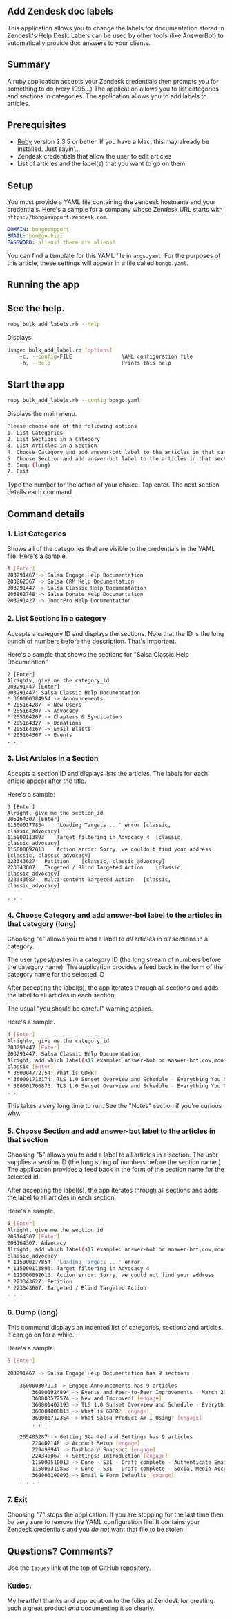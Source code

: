 ## Add Zendesk doc labels

This application allows you to change the labels for documentation stored in Zendesk's Help Desk.  Labels can be used by other tools (like AnswerBot) to automatically provide doc answers to your clients.

## Summary

A ruby application accepts your Zendesk credentials then prompts you for something to do (very 1995...)  The application allows you to list categories and sections in categories.  The application allows you to add labels to articles.

## Prerequisites

* [Ruby](https://www.ruby-lang.org/en/downloads/) version 2.3.5 or better.  If you have a Mac, this may already be installed.  Just sayin'...
* Zendesk credentials that allow the user to edit articles
* List of articles and the label(s) that you want to go on them

## Setup

You must provide a YAML file containing the zendesk hostname and your credentials. Here's a sample for a company whose Zendesk URL starts with `https://bongosupport.zendesk.com`. 

```yaml
DOMAIN: bongosupport
EMAIL: bon@go.bizi
PASSWORD: aliens! there are aliens!
```
You can find a template for this YAML file in `args.yaml`.  For the purposes of this article, these settings will appear in a file called `bongo.yaml`.

## Running the app

## See the help.
```bash
ruby bulk_add_labels.rb --help
```
Displays
```bash
Usage: bulk_add_label.rb [options]
    -c, --config=FILE                YAML configuration file
    -h, --help                       Prints this help
```
## Start the app
```bash
ruby bulk_add_labels.rb --config bongo.yaml
```
Displays the main menu.
```bash
Please choose one of the following options
1. List Categories
2. List Sections in a Category
3. List Articles in a Section
4. Choose Category and add answer-bot label to the articles in that category (long)
5. Choose Section and add answer-bot label to the articles in that section
6. Dump (long)
7. Exit

```
Type the number for the action of your choice.  Tap enter.  The next section details each command.

## Command details

### 1. List Categories

Shows all of the categories that are visible to the credentials in the YAML file.  Here's a sample.
```bash
1 [Enter]
203291467 -> Salsa Engage Help Documentation
203862367 -> Salsa CRM Help Documentation
203291447 -> Salsa Classic Help Documentation
203862748 -> Salsa Donate Help Documentation
203291427 -> DonorPro Help Documentation
```

### 2. List Sections in a category

Accepts a category ID and displays the sections.  Note that the ID is the long bunch of numbers before the description.  That's important.

Here's a sample that shows the sections for "Salsa Classic Help Documention"
```
2 [Enter]
Alrighty, give me the category_id
203291447 [Enter]
203291447: Salsa Classic Help Documentation
* 360000384954 -> Announcements
* 205164287 -> New Users
* 205164307 -> Advocacy
* 205164207 -> Chapters & Syndication
* 205164327 -> Donations
* 205164167 -> Email Blasts
* 205164367 -> Events
. . .
```
### 3. List Articles in a Section

Accepts a section ID and displays lists the articles.  The labels for each article appear after the title.

Here's a sample:
```
3 [Enter]
Alright, give me the section_id
205164307 [Enter]
115000177854	'Loading Targets ...' error	[classic, classic_advocacy]
115000113893	Target filtering in Advocacy 4	[classic, classic_advocacy]
115000092013	Action error: Sorry, we couldn't find your address	[classic, classic_advocacy]
223343627	Petition	[classic, classic_advocacy]
223343607	Targeted / Blind Targeted Action	[classic, classic_advocacy]
223343587	Multi-content Targeted Action	[classic, classic_advocacy]

. . .
```

### 4. Choose Category and add answer-bot label to the articles in that category (long)

Choosing "4" allows you to add a label to _all_ articles in _all_ sections in a category.  

The user types/pastes in a category ID (the long stream of numbers before the category name).  The application provides a feed back in the form of the category name for the selected ID

After accepting the label(s), the app iterates through all sections and adds the label to all articles in each section.

The usual "you should be careful" warning applies.

Here's a sample.
```bash
4 [Enter]
Alrighty, give me the category_id
203291447 [Enter]
203291447: Salsa Classic Help Documentation
Alright, add which label(s)? example: answer-bot or answer-bot,cow,moose
classic [Enter]
* 360004772754: What is GDPR?
* 360001713174: TLS 1.0 Sunset Overview and Schedule - Everything You Need to Know
* 360001706873: TLS 1.0 Sunset Overview and Schedule - Everything You Need to Know
. . .
```
This takes a _very_ long time to run.  See the "Notes" section if you're curious why.

### 5. Choose Section and add answer-bot label to the articles in that section

Choosing "5" allows you to add a label to all articles in a section.  The user supplies a section ID (the long string of numbers before the section name.)  The application provides a feed back in the form of the section name for the selected id.

After accepting the label(s), the app iterates through all sections and adds the label to all articles in each section.

Here's a sample.
```bash
5 [Enter]
Alright, give me the section_id
205164307 [Enter]
205164307: Advocacy
Alright, add which label(s)? example: answer-bot or answer-bot,cow,moose
classic_advocacy
* 115000177854: 'Loading Targets ...' error
* 115000113893: Target filtering in Advocacy 4
* 115000092013: Action error: Sorry, we could not find your address
* 223343627: Petition
* 223343607: Targeted / Blind Targeted Action
. . .
```

### 6. Dump (long)

This command displays an indented list of categories, sections and articles.  It can go on for a while...

Here's a sample.
```bash
6 [Enter]

203291467 -> Salsa Engage Help Documentation has 9 sections

    360000307913 -> Engage Announcements has 9 articles
        360001924894 -> Events and Peer-to-Peer Improvements - March 2018 [engage]
        360003572574 -> New and Improved! [engage]
        360001402193 -> TLS 1.0 Sunset Overview and Schedule - Everything You Need to Know [engage]
        360004808813 -> What is GDPR? [engage]
        360001712354 -> What Salsa Product Am I Using? [engage]
        . . .

    205405287 -> Getting Started and Settings has 9 articles
        224402148 -> Account Setup [engage]
        229498947 -> Dashboard Snapshot [engage]
        224340067 -> Settings: Introduction [engage]
        115000510013 -> Done - S31 - Draft complete - Authenticate Emails [engage]
        115000319853 -> Done - S31 - Draft complete - Social Media Accounts: Add Social Accounts [engage]
        360003190093 -> Email & Form Defaults [engage]
    . . .
```

### 7. Exit

Choosing "7" stops the application.  If you are stopping for the last time then _be very sure_ to remove the YAML configuration file!  It contains your Zendesk credentials and you _do not_ want that file to be stolen.

## Questions?  Comments?

Use the `Issues` link at the top of GitHub repository.

### Kudos.

My heartfelt thanks and appreciation to the folks at Zendesk for creating such a great product *and* documenting it so clearly.
